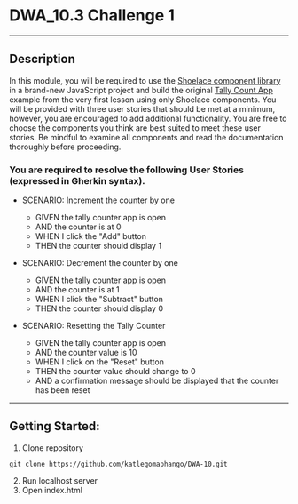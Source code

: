 # DWA_10.3 Challenge 1
---
## Description

In this module, you will be required to use the [Shoelace component library](https://shoelace.style/) in a brand-new JavaScript project and build the original [Tally Count App](https://tallycount.app/) example from the very first lesson using only Shoelace components. You will be provided with three user stories that should be met at a minimum, however, you are encouraged to add additional functionality. You are free to choose the components you think are best suited to meet these user stories. Be mindful to examine all components and read the documentation thoroughly before proceeding.

### You are required to resolve the following User Stories (expressed in Gherkin syntax).

- SCENARIO: Increment the counter by one
  - GIVEN the tally counter app is open
  - AND the counter is at 0
  - WHEN I click the "Add" button
  - THEN the counter should display 1

- SCENARIO: Decrement the counter by one
  - GIVEN the tally counter app is open
  - AND the counter is at 1
  - WHEN I click the "Subtract" button
  - THEN the counter should display 0
 

- SCENARIO: Resetting the Tally Counter
  - GIVEN the tally counter app is open
  - AND the counter value is 10
  - WHEN I click on the "Reset" button
  - THEN the counter value should change to 0
  - AND a confirmation message should be displayed that the counter has been reset

---

## Getting Started:
1. Clone repository
```
git clone https://github.com/katlegomaphango/DWA-10.git
```
2. Run localhost server
3. Open index.html
